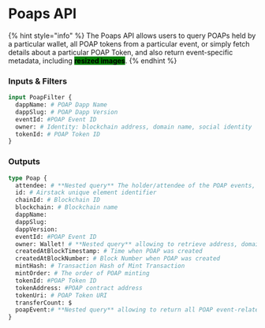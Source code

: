 # Poaps API

{% hint style="info" %}
The Poaps API allows users to query POAPs held by a particular wallet, all POAP tokens from a particular event, or simply fetch details about a particular POAP Token, and also return event-specific metadata, including  <mark style="background-color:green;">**resized images**</mark>.
{% endhint %}

### Inputs & Filters

```graphql
input PoapFilter {
  dappName: # POAP Dapp Name
  dappSlug: # POAP Dapp Version
  eventId: #POAP Event ID
  owner: # Identity: blockchain address, domain name, social identity
  tokenId: # POAP Token ID
}
```

### Outputs

```graphql
type Poap {
  attendee: # **Nested query** The holder/attendee of the POAP events, includes total POAPs the attendee own
  id: # Airstack unique element identifier
  chainId: # Blockchain ID 
  blockchain: # Blockchain name
  dappName: 
  dappSlug: 
  dappVersion: 
  eventId: #POAP Event ID
  owner: Wallet! # **Nested query** allowing to retrieve address, domain names, and social profiles of the owner
  createdAtBlockTimestamp: # Time when POAP was created
  createdAtBlockNumber: # Block Number when POAP was created
  mintHash: # Transaction Hash of Mint Transaction
  mintOrder: # The order of POAP minting
  tokenId: #POAP Token ID
  tokenAddress: #POAP contract address
  tokenUri: # POAP Token URI
  transferCount: $
  poapEvent:# **Nested query** allowing to return all POAP event-related metadata including images.
}
```
